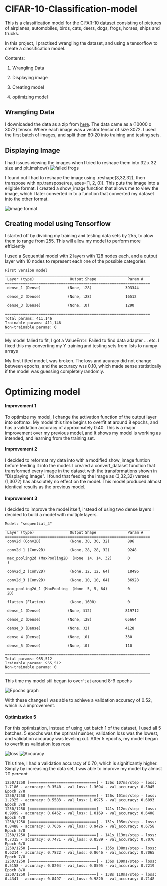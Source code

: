 # CIFAR-10-Classification-model

This is a classification model for the [CIFAR-10 dataset](https://www.cs.toronto.edu/~kriz/cifar.html) consisting of pictures of airplanes, automobiles, birds, cats, deers, dogs, frogs, horses, ships and trucks.

In this project, I practised wrangling the dataset, and using a tensorflow to create a classification model.


Contents:

1. Wrangling Data

2. Displaying image

3. Creating model

4. optimizing model



Wrangling Data
---
I downloaded the data as a zip from [here](https://www.cs.toronto.edu/~kriz/cifar.html). The data came as a (10000 x 3072) tensor. Where each image was a vector tensor of size 3072. I used the first batch of images, and split them 80:20 into training and testing sets.


Displaying Image
---
I had issues viewing the images when I tried to reshape them into 32 x 32 size and plt.imshow()
![failed frogs](/failed%20frogs.png "Failed Frogs png")

 I found out I had to reshape the image using .reshape(3,32,32), then transpose with np.transpose(res, axes=[1, 2, 0]). This puts the image into a eligible format. I created a show_image function that allows me to view the image, which I later converted in to a function that converted my dataset into the other format.
 
 ![image format](/cifar-10%20tranpose%20images.png "Image format png")



Creating model using Tensorflow
---
I started off by dividing my training and testing data sets by 255, to alow them to range from 255. This will allow my model to perform more efficiently

I used a Sequential model with 2 layers with 128 nodes each, and a output layer with 10 nodes to represent each one of the possible categories

```
First version model
_________________________________________________________________
 Layer (type)                Output Shape              Param #   
=================================================================
 dense_1 (Dense)            (None, 128)               393344    
                                                                 
 dense_2 (Dense)            (None, 128)               16512     
                                                                 
 dense_3 (Dense)            (None, 10)                1290      
                                                                 
=================================================================
Total params: 411,146
Trainable params: 411,146
Non-trainable params: 0
_________________________________________________________________
```

My model falied to fit, I got a ValueError: Failed to find data adapter ... etc. I fixed this my converting my Y training and testing sets from lists to numpy arrays

My first fitted model, was broken. The loss and acuracy did not change between epochs, and the accuracy was 0.10, which made sense statistically if the model was guessing completely randomly.

# Optimizing model

#### Improvement 1
To optimize my model, I change the activation function of the output layer into softmax. My model this time begins to overfit at around 8 epochs, and has a validation accuracy of approximately 0.40. This is a major improvement over my previous model, and It shows my model is working as intended, and learning from the training set.

#### Improvement 2
I decided to reformat my data into with a modified show_image funtion before feeding it into the model. I created a convert_dataset function that transformed every image in the dataset with the transformations shown in "Displaying Image". I found that feeding the image as (3,32,32) verses (1,3072) has absolutely no effect on the model. This model produced almost identical results as the previous model.

#### Improvement 3
I decided to improve the model itself, instead of using two dense layers I decided to build a model with multiple layers. 
```
Model: "sequential_4"
_________________________________________________________________
 Layer (type)                Output Shape              Param #   
=================================================================
 conv2d (Conv2D)             (None, 30, 30, 32)        896       
                                                                 
 conv2d_1 (Conv2D)           (None, 28, 28, 32)        9248      
                                                                 
 max_pooling2d (MaxPooling2D  (None, 14, 14, 32)       0         
 )                                                               
                                                                 
 conv2d_2 (Conv2D)           (None, 12, 12, 64)        18496     
                                                                 
 conv2d_3 (Conv2D)           (None, 10, 10, 64)        36928     
                                                                 
 max_pooling2d_1 (MaxPooling  (None, 5, 5, 64)         0         
 2D)                                                             
                                                                 
 flatten (Flatten)           (None, 1600)              0         
                                                                 
 dense_1 (Dense)            (None, 512)               819712    
                                                                 
 dense_2 (Dense)            (None, 128)               65664     
                                                                 
 dense_3 (Dense)            (None, 32)                4128      
                                                                 
 dense_4 (Dense)            (None, 10)                330       
                                                                 
 dense_5 (Dense)            (None, 10)                110       
                                                                 
=================================================================
Total params: 955,512
Trainable params: 955,512
Non-trainable params: 0
_________________________________________________________________
```
This time my model stil began to overfit at around 8-9 epochs

![Epochs graph](/50%20epoch%20test.png "epochs graph")

With these changes I was able to achieve a validation accuracy of 0.52, which is a improvement.


#### Optimization 5

For this optimization, Instead of using just batch 1 of the dataset, I used all 5 batches. 5 epochs was the optimal number, validation loss was the lowest, and validation accuracy was leveling out. After 5 epochs, my model began to overfit as validation loss rose 

![loss](/model%205%20accuracy%20and%20validation%20accuracy.png)
![Accuracy](/model%205%20validation%20loss%20and%20loss.png)

This time, I had a validation accuracy of 0.70, which is significantly higher. Simply by increasing the data set, I was able to improve my model by almost 20 percent


```Epoch 1/8
1250/1250 [==============================] - 136s 107ms/step - loss: 1.7186 - accuracy: 0.3540 - val_loss: 1.3694 - val_accuracy: 0.5045
Epoch 2/8
1250/1250 [==============================] - 126s 101ms/step - loss: 1.2325 - accuracy: 0.5583 - val_loss: 1.0975 - val_accuracy: 0.6093
Epoch 3/8
1250/1250 [==============================] - 141s 112ms/step - loss: 0.9999 - accuracy: 0.6462 - val_loss: 1.0169 - val_accuracy: 0.6408
Epoch 4/8
1250/1250 [==============================] - 131s 105ms/step - loss: 0.8488 - accuracy: 0.7036 - val_loss: 0.9426 - val_accuracy: 0.6758
Epoch 5/8
1250/1250 [==============================] - 141s 113ms/step - loss: 0.7315 - accuracy: 0.7471 - val_loss: 0.8589 - val_accuracy: 0.7076
Epoch 6/8
1250/1250 [==============================] - 135s 108ms/step - loss: 0.6214 - accuracy: 0.7822 - val_loss: 0.8646 - val_accuracy: 0.7065
Epoch 7/8
1250/1250 [==============================] - 136s 109ms/step - loss: 0.5158 - accuracy: 0.8204 - val_loss: 0.8595 - val_accuracy: 0.7219
Epoch 8/8
1250/1250 [==============================] - 138s 110ms/step - loss: 0.4341 - accuracy: 0.8497 - val_loss: 0.9820 - val_accuracy: 0.7148
```